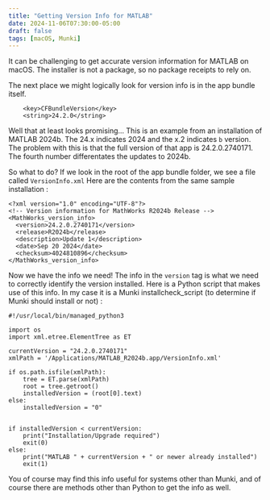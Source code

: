 ```yaml
---
title: "Getting Version Info for MATLAB"
date: 2024-11-06T07:30:00-05:00
draft: false
tags: [macOS, Munki]
---
```


It can be challenging to get accurate version information for MATLAB on macOS.  The installer is not a package, so no package receipts to rely on.  

The next place we might logically look for version info is in the app bundle itself. 
```
	<key>CFBundleVersion</key>
	<string>24.2.0</string>
```
Well that at least looks promising...  This is an example from an installation of MATLAB 2024b.  The 24.x indicates 2024 and the x.2 indicates `b` version.  The problem with this is that the full version of that app is 24.2.0.2740171.  The fourth number differentates the updates to 2024b. 

So what to do?  If we look in the root of the app bundle folder, we see a file called `VersionInfo.xml`  Here are the contents from the same sample installation : 

```
<?xml version="1.0" encoding="UTF-8"?>
<!-- Version information for MathWorks R2024b Release -->
<MathWorks_version_info>
  <version>24.2.0.2740171</version>
  <release>R2024b</release>
  <description>Update 1</description>
  <date>Sep 20 2024</date>
  <checksum>4024810896</checksum>
</MathWorks_version_info>
```

Now we have the info we need!  The info in the `version` tag is what we need to correctly identify the version installed.  Here is a Python script that makes use of this info.  In my case it is a Munki installcheck_script (to determine if Munki should install or not) :

```
#!/usr/local/bin/managed_python3

import os
import xml.etree.ElementTree as ET

currentVersion = "24.2.0.2740171"
xmlPath = '/Applications/MATLAB_R2024b.app/VersionInfo.xml'

if os.path.isfile(xmlPath):
	tree = ET.parse(xmlPath)
	root = tree.getroot()
	installedVersion = (root[0].text)
else:
	installedVersion = "0"


if installedVersion < currentVersion:
	print("Installation/Upgrade required")
	exit(0)
else:
	print("MATLAB " + currentVersion + " or newer already installed")
	exit(1)
```

You of course may find this info useful for systems other than Munki, and of course there are methods other than Python to get the info as well.  